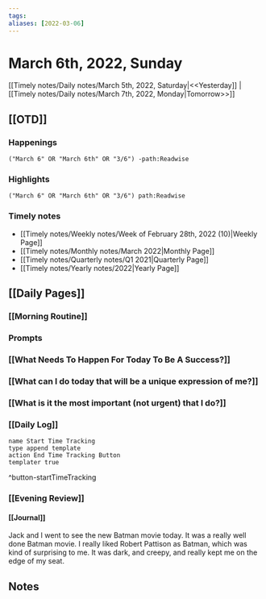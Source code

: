 ```yaml
---
tags:
aliases: [2022-03-06]
---
```


# March 6th, 2022, Sunday

[[Timely notes/Daily notes/March 5th, 2022, Saturday|<<Yesterday]] | [[Timely notes/Daily notes/March 7th, 2022, Monday|Tomorrow>>]]

## [[OTD]]

### Happenings

```query
("March 6" OR "March 6th" OR "3/6") -path:Readwise
```

### Highlights

```query
("March 6" OR "March 6th" OR "3/6") path:Readwise
```

### Timely notes
- [[Timely notes/Weekly notes/Week of February 28th, 2022 (10)|Weekly Page]]
- [[Timely notes/Monthly notes/March 2022|Monthly Page]]
- [[Timely notes/Quarterly notes/Q1 2021|Quarterly Page]]
- [[Timely notes/Yearly notes/2022|Yearly Page]]

## [[Daily Pages]]

### [[Morning Routine]]

### Prompts

### [[What Needs To Happen For Today To Be A Success?]]

### [[What can I do today that will be a unique expression of me?]]

### [[What is it the most important (not urgent) that I do?]]

### [[Daily Log]]

```button
name Start Time Tracking
type append template
action End Time Tracking Button
templater true
```
^button-startTimeTracking

### [[Evening Review]]

#### [[Journal]]

Jack and I went to see the new Batman movie today. It was a really well done Batman movie. I really liked Robert Pattison as Batman, which was kind of surprising to me. It was dark, and creepy, and really kept me on the edge of my seat. 

## Notes
